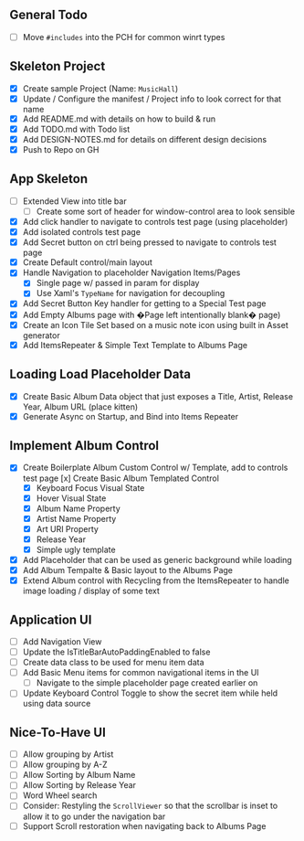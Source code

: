 ## General Todo
- [ ] Move `#includes` into the PCH for common winrt types

## Skeleton Project
- [x] Create sample Project (Name: `MusicHall`)
- [x] Update / Configure the manifest / Project info to look correct for that
  name
- [x] Add README.md with details on how to build & run
- [x] Add TODO.md with Todo list
- [x] Add DESIGN-NOTES.md for details on different design decisions
- [x] Push to Repo on GH

## App Skeleton
- [ ] Extended View into title bar
  - [ ] Create some sort of header for window-control area to look sensible
- [x] Add click handler to navigate to controls test page (using placeholder)
- [x] Add isolated controls test page
- [x] Add Secret button on ctrl being pressed to navigate to controls test page
- [x] Create Default control/main layout
- [x] Handle Navigation to placeholder Navigation Items/Pages
  - [x] Single page w/ passed in param for display
  - [x] Use Xaml's `TypeName` for navigation for decoupling
- [x] Add Secret Button Key handler for getting to a Special Test page
- [x] Add Empty Albums page with �Page left intentionally blank�
  page)
- [x] Create an Icon Tile Set based on a music note icon using built in
Asset generator
- [x] Add ItemsRepeater & Simple Text Template to Albums Page

## Loading Load Placeholder Data
- [x] Create Basic Album Data object that just exposes a Title, Artist, Release
  Year, Album URL (place kitten)
- [x] Generate Async on Startup, and Bind into Items Repeater

## Implement Album Control
- [x] Create Boilerplate Album Custom Control w/ Template, add to controls test page
  [x] Create Basic Album Templated Control
    - [x] Keyboard Focus Visual State
    - [x] Hover Visual State
    - [x] Album Name Property
    - [x] Artist Name Property
    - [x] Art URI Property
    - [x] Release Year
    - [x] Simple ugly template
- [x] Add Placeholder that can be used as generic background while loading
- [x] Add Album Tempalte & Basic layout to the Albums Page
- [x] Extend Album control with Recycling from the ItemsRepeater to handle image
  loading / display of some text

## Application UI
- [ ] Add Navigation View
- [ ] Update the IsTitleBarAutoPaddingEnabled to false
- [ ] Create data class to be used for menu item data
- [ ] Add Basic Menu items for common navigational items in the UI
  - [ ] Navigate to the simple placeholder page created earlier on
- [ ] Update Keyboard Control Toggle to show the secret item while held using
  data source

## Nice-To-Have UI
- [ ] Allow grouping by Artist
- [ ] Allow grouping by A-Z
- [ ] Allow Sorting by Album Name
- [ ] Allow Sorting by Release Year
- [ ] Word Wheel search
- [ ] Consider: Restyling the `ScrollViewer` so that the scrollbar is inset to
  allow it to go under the navigation bar
- [ ] Support Scroll restoration when navigating back to Albums Page